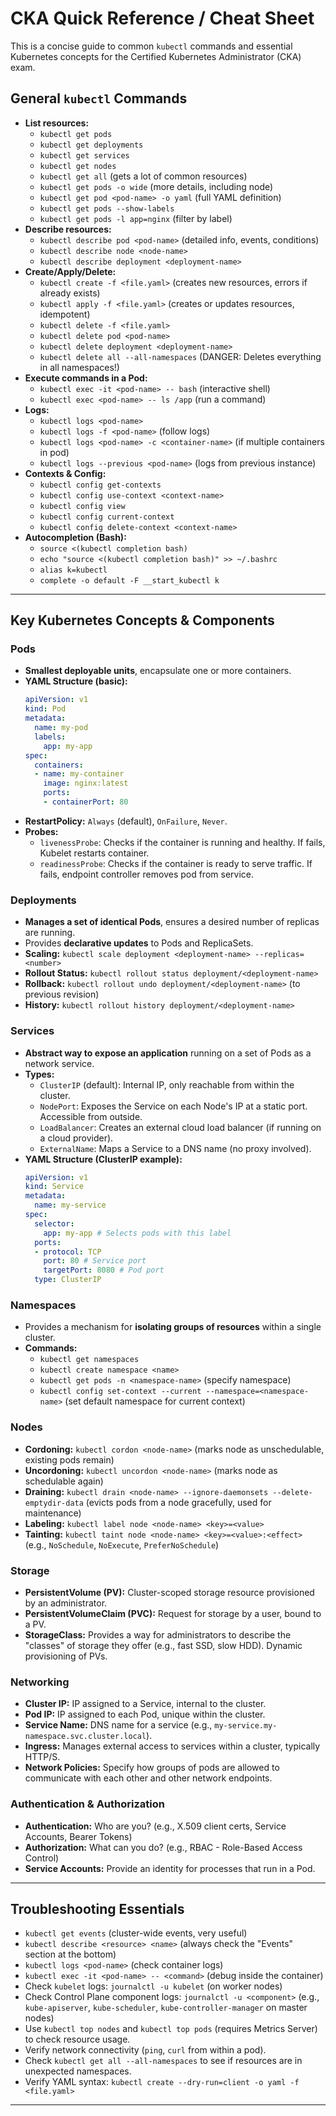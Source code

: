 # CKA Quick Reference / Cheat Sheet

This is a concise guide to common `kubectl` commands and essential Kubernetes concepts for the Certified Kubernetes Administrator (CKA) exam.

## General `kubectl` Commands

* **List resources:**
    * `kubectl get pods`
    * `kubectl get deployments`
    * `kubectl get services`
    * `kubectl get nodes`
    * `kubectl get all` (gets a lot of common resources)
    * `kubectl get pods -o wide` (more details, including node)
    * `kubectl get pod <pod-name> -o yaml` (full YAML definition)
    * `kubectl get pods --show-labels`
    * `kubectl get pods -l app=nginx` (filter by label)
* **Describe resources:**
    * `kubectl describe pod <pod-name>` (detailed info, events, conditions)
    * `kubectl describe node <node-name>`
    * `kubectl describe deployment <deployment-name>`
* **Create/Apply/Delete:**
    * `kubectl create -f <file.yaml>` (creates new resources, errors if already exists)
    * `kubectl apply -f <file.yaml>` (creates or updates resources, idempotent)
    * `kubectl delete -f <file.yaml>`
    * `kubectl delete pod <pod-name>`
    * `kubectl delete deployment <deployment-name>`
    * `kubectl delete all --all-namespaces` (DANGER: Deletes everything in all namespaces!)
* **Execute commands in a Pod:**
    * `kubectl exec -it <pod-name> -- bash` (interactive shell)
    * `kubectl exec <pod-name> -- ls /app` (run a command)
* **Logs:**
    * `kubectl logs <pod-name>`
    * `kubectl logs -f <pod-name>` (follow logs)
    * `kubectl logs <pod-name> -c <container-name>` (if multiple containers in pod)
    * `kubectl logs --previous <pod-name>` (logs from previous instance)
* **Contexts & Config:**
    * `kubectl config get-contexts`
    * `kubectl config use-context <context-name>`
    * `kubectl config view`
    * `kubectl config current-context`
    * `kubectl config delete-context <context-name>`
* **Autocompletion (Bash):**
    * `source <(kubectl completion bash)`
    * `echo "source <(kubectl completion bash)" >> ~/.bashrc`
    * `alias k=kubectl`
    * `complete -o default -F __start_kubectl k`

---

## Key Kubernetes Concepts & Components

### Pods
* **Smallest deployable units**, encapsulate one or more containers.
* **YAML Structure (basic):**
    ```yaml
    apiVersion: v1
    kind: Pod
    metadata:
      name: my-pod
      labels:
        app: my-app
    spec:
      containers:
      - name: my-container
        image: nginx:latest
        ports:
        - containerPort: 80
    ```
* **RestartPolicy:** `Always` (default), `OnFailure`, `Never`.
* **Probes:**
    * `livenessProbe`: Checks if the container is running and healthy. If fails, Kubelet restarts container.
    * `readinessProbe`: Checks if the container is ready to serve traffic. If fails, endpoint controller removes pod from service.

### Deployments
* **Manages a set of identical Pods**, ensures a desired number of replicas are running.
* Provides **declarative updates** to Pods and ReplicaSets.
* **Scaling:** `kubectl scale deployment <deployment-name> --replicas=<number>`
* **Rollout Status:** `kubectl rollout status deployment/<deployment-name>`
* **Rollback:** `kubectl rollout undo deployment/<deployment-name>` (to previous revision)
* **History:** `kubectl rollout history deployment/<deployment-name>`

### Services
* **Abstract way to expose an application** running on a set of Pods as a network service.
* **Types:**
    * `ClusterIP` (default): Internal IP, only reachable from within the cluster.
    * `NodePort`: Exposes the Service on each Node's IP at a static port. Accessible from outside.
    * `LoadBalancer`: Creates an external cloud load balancer (if running on a cloud provider).
    * `ExternalName`: Maps a Service to a DNS name (no proxy involved).
* **YAML Structure (ClusterIP example):**
    ```yaml
    apiVersion: v1
    kind: Service
    metadata:
      name: my-service
    spec:
      selector:
        app: my-app # Selects pods with this label
      ports:
      - protocol: TCP
        port: 80 # Service port
        targetPort: 8080 # Pod port
      type: ClusterIP
    ```

### Namespaces
* Provides a mechanism for **isolating groups of resources** within a single cluster.
* **Commands:**
    * `kubectl get namespaces`
    * `kubectl create namespace <name>`
    * `kubectl get pods -n <namespace-name>` (specify namespace)
    * `kubectl config set-context --current --namespace=<namespace-name>` (set default namespace for current context)

### Nodes
* **Cordoning:** `kubectl cordon <node-name>` (marks node as unschedulable, existing pods remain)
* **Uncordoning:** `kubectl uncordon <node-name>` (marks node as schedulable again)
* **Draining:** `kubectl drain <node-name> --ignore-daemonsets --delete-emptydir-data` (evicts pods from a node gracefully, used for maintenance)
* **Labeling:** `kubectl label node <node-name> <key>=<value>`
* **Tainting:** `kubectl taint node <node-name> <key>=<value>:<effect>` (e.g., `NoSchedule`, `NoExecute`, `PreferNoSchedule`)

### Storage
* **PersistentVolume (PV):** Cluster-scoped storage resource provisioned by an administrator.
* **PersistentVolumeClaim (PVC):** Request for storage by a user, bound to a PV.
* **StorageClass:** Provides a way for administrators to describe the "classes" of storage they offer (e.g., fast SSD, slow HDD). Dynamic provisioning of PVs.

### Networking
* **Cluster IP:** IP assigned to a Service, internal to the cluster.
* **Pod IP:** IP assigned to each Pod, unique within the cluster.
* **Service Name:** DNS name for a service (e.g., `my-service.my-namespace.svc.cluster.local`).
* **Ingress:** Manages external access to services within a cluster, typically HTTP/S.
* **Network Policies:** Specify how groups of pods are allowed to communicate with each other and other network endpoints.

### Authentication & Authorization
* **Authentication:** Who are you? (e.g., X.509 client certs, Service Accounts, Bearer Tokens)
* **Authorization:** What can you do? (e.g., RBAC - Role-Based Access Control)
* **Service Accounts:** Provide an identity for processes that run in a Pod.

---

## Troubleshooting Essentials

* `kubectl get events` (cluster-wide events, very useful)
* `kubectl describe <resource> <name>` (always check the "Events" section at the bottom)
* `kubectl logs <pod-name>` (check container logs)
* `kubectl exec -it <pod-name> -- <command>` (debug inside the container)
* Check `kubelet` logs: `journalctl -u kubelet` (on worker nodes)
* Check Control Plane component logs: `journalctl -u <component>` (e.g., `kube-apiserver`, `kube-scheduler`, `kube-controller-manager` on master nodes)
* Use `kubectl top nodes` and `kubectl top pods` (requires Metrics Server) to check resource usage.
* Verify network connectivity (`ping`, `curl` from within a pod).
* Check `kubectl get all --all-namespaces` to see if resources are in unexpected namespaces.
* Verify YAML syntax: `kubectl create --dry-run=client -o yaml -f <file.yaml>`

---
